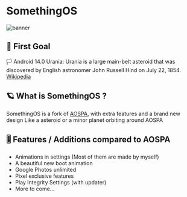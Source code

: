 # SomethingOS

![banner](https://raw.githubusercontent.com/SomethingOS/.github/main/illustrations/14.0/SomethingOS_Urania.png)

## 🚀 First Goal
🏳️ Android 14.0 Urania: Urania is a large main-belt asteroid that was discovered by English astronomer John Russell Hind on July 22, 1854. [Wikipedia](https://en.wikipedia.org/wiki/30_Urania)

## 🪐 What is SomethingOS ?
SomethingOS is a fork of [AOSPA](https://github.com/aospa), with extra features and a brand new design
Like a asteroid or a minor planet orbiting around AOSPA 

## 🎚️ Features / Additions compared to AOSPA
- Animations in settings (Most of them are made by myself)
- A beautiful new boot animation
- Google Photos unlimited
- Pixel exclusive features
- Play Integrity Settings (with updater)
- More to come...
